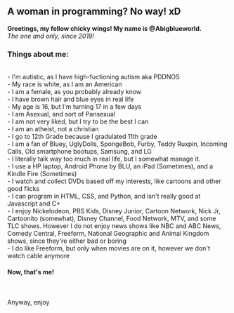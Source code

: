 <h2> A woman in programming? No way! xD </h2>


<b> Greetings, my fellow chicky wings! My name is @Abigblueworld. </b> <br>
<i> The one and only, since 2019! </i> <br>
<h3> Things about me:</h3> <br>
- I'm autistic, as I have high-fuctioning autism aka PDDNOS <br>
- My race is white, as I am an American <br>
- I am a female, as you probably already know <br>
- I have brown hair and blue eyes in real life <br>
- My age is 16, but I'm turning 17 in a few days <br>
- I am Asexual, and sort of Pansexual <br>
- I am not very liked, but I try to be the best I can <br>
- I am an atheist, not a christian <br>
- I go to 12th Grade because I gradulated 11th grade <br> 
- I am a fan of Bluey, UglyDolls, SpongeBob, Furby, Teddy Ruxpin, Incoming Calls, Old smartphone bootups, Samsung, and LG <br>
- I literally talk way too much in real life, but I somewhat manage it. <br>
- I use a HP laptop, Android Phone by BLU, an iPad (Sometimes), and a Kindle Fire (Sometimes) <br>
- I watch and collect DVDs based off my interests, like cartoons and other good flicks <br>
- I can program in HTML, CSS, and Python, and isn't really good at Javascript and C+ <br>
- I enjoy Nickelodeon, PBS Kids, Disney Junior, Cartoon Network, Nick Jr, Cartoonito (somewhat), Disney Channel, Food Network, MTV, and some TLC shows. However I do not enjoy news shows like NBC and ABC News, Comedy Central, Freeform, National Geographic and Animal Kingdom shows, since they're either bad or boring <br>
- I do like Freeform, but only when movies are on it, however we don't watch cable anymore <br>
<h4> Now, that's me!</h4>
  <br> <br>
Anyway, enjoy

<!---
Abigblueworld/Abigblueworld is a ✨ special ✨ person repository because they're autistic and its `README.md` (this file) appears on your GitHub profile.
You can click the Preview link to take a look at your changes.
--->
